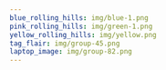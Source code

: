 ```yaml
---
blue_rolling_hills: img/blue-1.png
pink_rolling_hills: img/green-1.png
yellow_rolling_hills: img/yellow.png
tag_flair: img/group-45.png
laptop_image: img/group-82.png
---
```

